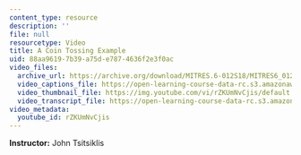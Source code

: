 ```yaml
---
content_type: resource
description: ''
file: null
resourcetype: Video
title: A Coin Tossing Example
uid: 88aa9619-7b39-a75d-e787-4636f2e3f0ac
video_files:
  archive_url: https://archive.org/download/MITRES.6-012S18/MITRES6_012S18_L03-02_300k.mp4
  video_captions_file: https://open-learning-course-data-rc.s3.amazonaws.com/res-6-012-introduction-to-probability-spring-2018/bb6ba02f9e465827b1e416cdceb437e1_rZKUmNvCjis.vtt
  video_thumbnail_file: https://img.youtube.com/vi/rZKUmNvCjis/default.jpg
  video_transcript_file: https://open-learning-course-data-rc.s3.amazonaws.com/res-6-012-introduction-to-probability-spring-2018/b2730ddafd617e0c2d1ece2b56d0931e_rZKUmNvCjis.pdf
video_metadata:
  youtube_id: rZKUmNvCjis
---
```


**Instructor:** John Tsitsiklis